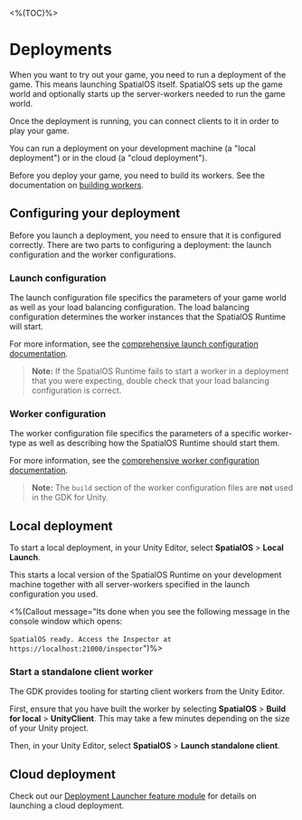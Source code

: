 <%(TOC)%>

# Deployments

When you want to try out your game, you need to run a deployment of the game. This means launching SpatialOS itself. SpatialOS sets up the game world and optionally starts up the server-workers needed to run the game world.

Once the deployment is running, you can connect clients to it in order to play your game.

You can run a deployment on your development machine (a "local deployment") or in the cloud (a "cloud deployment").

Before you deploy your game, you need to build its workers. See the documentation on [building workers]({{urlRoot}}/modules/build-system/editor-menu).

## Configuring your deployment

Before you launch a deployment, you need to ensure that it is configured correctly. There are two parts to configuring a deployment: the launch configuration and the worker configurations.

### Launch configuration

The launch configuration file specifics the parameters of your game world as well as your load balancing configuration. The load balancing configuration determines the worker instances that the SpatialOS Runtime will start.

For more information, see the [comprehensive launch configuration documentation](https://docs.improbable.io/reference/latest/shared/project-layout/launch-config#launch-configuration-file).

> **Note:** If the SpatialOS Runtime fails to start a worker in a deployment that you were expecting, double check that your load balancing configuration is correct.

### Worker configuration

The worker configuration file specifics the parameters of a specific worker-type as well as describing how the SpatialOS Runtime should start them. 

For more information, see the [comprehensive worker configuration documentation](https://docs.improbable.io/reference/latest/shared/project-layout/introduction#configuration-file).

> **Note:** The `build` section of the worker configuration files are **not** used in the GDK for Unity.

## Local deployment

To start a local deployment, in your Unity Editor, select **SpatialOS** > **Local Launch**.

This starts a local version of the SpatialOS Runtime on your development machine together with all server-workers specified in the launch configuration you used.

<%(Callout message="Its done when you see the following message in the console window which opens:<br/><br/>```SpatialOS ready. Access the Inspector at https://localhost:21000/inspector```")%>

### Start a standalone client worker

The GDK provides tooling for starting client workers from the Unity Editor. 

First, ensure that you have built the worker by selecting **SpatialOS** > **Build for local** > **UnityClient**. This may take a few minutes depending on the size of your Unity project.

Then, in your Unity Editor,  select **SpatialOS** > **Launch standalone client**.

## Cloud deployment

Check out our [Deployment Launcher feature module]({{urlRoot}}/modules/deployment-launcher/overview) for details on launching a cloud deployment.
